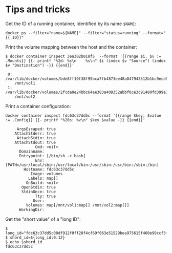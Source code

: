 # Tips and tricks

Get the ID of a running container, identified by its name `$NAME`:

    docker ps --filter="name=${NAME}" --filter="status=running" --format="{{.ID}}"

Print the volume mapping between the host and the container:

    $ docker container inspect 3ea302b018f5  --format '{{range $i, $v := .Mounts}} {{- printf "%2d: %s\n    %s\n" $i (index $v "Source") (index $v "Destination") -}} {{end}}'
    
     0: /var/lib/docker/volumes/bde8ff19f38f99bca7fb4873ee48a047943512b1bc9ecd88880175a1ce104bd0/_data
        /mnt/vol1
     1: /var/lib/docker/volumes/2fcda0e24bbc64ee383a409352abbf0ce3c91480fd399e395805f2868d4fb092/_data
        /mnt/vol2

Print a container configuration:

    docker container inspect fdc63c37dd5c --format '{{range $key, $value := .Config}} {{- printf "%20s: %v\n" $key $value -}} {{end}}'

         ArgsEscaped: true
        AttachStderr: true
         AttachStdin: true
        AttachStdout: true
                 Cmd: <nil>
          Domainname: 
          Entrypoint: [/bin/sh -c bash]
                 Env: [PATH=/usr/local/sbin:/usr/local/bin:/usr/sbin:/usr/bin:/sbin:/bin]
            Hostname: fdc63c37dd5c
               Image: volumes
              Labels: map[]
             OnBuild: <nil>
           OpenStdin: true
           StdinOnce: true
                 Tty: true
                User: 
             Volumes: map[/mnt/vol1:map[] /mnt/vol2:map[]]
          WorkingDir: 

Get the "short value" of a "long ID":

    $ long_id="fdc63c37dd5c08df912f0ff28f4cf69f063e51529bea975615f460e99ccf3f9f"
    $ shord_id=${long_id:0:12}
    $ echo $shord_id
    fdc63c37dd5c



